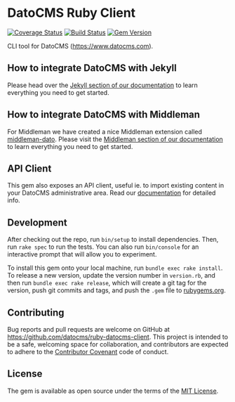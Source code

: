 # DatoCMS Ruby Client

[![Coverage Status](https://coveralls.io/repos/github/datocms/ruby-datocms-client/badge.svg?branch=master)](https://coveralls.io/github/datocms/ruby-datocms-client?branch=master) [![Build Status](https://travis-ci.org/datocms/ruby-datocms-client.svg?branch=master)](https://travis-ci.org/datocms/ruby-datocms-client) [![Gem Version](https://badge.fury.io/rb/dato.svg)](https://badge.fury.io/rb/dato)

CLI tool for DatoCMS (https://www.datocms.com).

## How to integrate DatoCMS with Jekyll

Please head over the [Jekyll section of our documentation](https://www.datocms.com/docs/jekyll/) to learn everything you need to get started.

## How to integrate DatoCMS with Middleman

For Middleman we have created a nice Middleman extension called [middleman-dato](https://github.com/datocms/middleman-dato). Please visit the [Middleman section of our documentation](https://docs.datocms.com/middleman/overview.html) to learn everything you need to get started.

## API Client

This gem also exposes an API client, useful ie. to import existing content in your DatoCMS administrative area. Read our [documentation](https://www.datocms.com/content-management-api/) for detailed info.

## Development

After checking out the repo, run `bin/setup` to install dependencies. Then, run `rake spec` to run the tests. You can also run `bin/console` for an interactive prompt that will allow you to experiment.

To install this gem onto your local machine, run `bundle exec rake install`. To release a new version, update the version number in `version.rb`, and then run `bundle exec rake release`, which will create a git tag for the version, push git commits and tags, and push the `.gem` file to [rubygems.org](https://rubygems.org).

## Contributing

Bug reports and pull requests are welcome on GitHub at https://github.com/datocms/ruby-datocms-client. This project is intended to be a safe, welcoming space for collaboration, and contributors are expected to adhere to the [Contributor Covenant](http://contributor-covenant.org) code of conduct.

## License

The gem is available as open source under the terms of the [MIT License](http://opensource.org/licenses/MIT).

